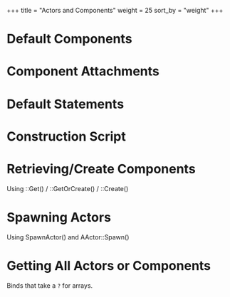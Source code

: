+++
title = "Actors and Components"
weight = 25
sort_by = "weight"
+++

# Default Components
# Component Attachments
# Default Statements
# Construction Script
# Retrieving/Create Components
Using ::Get() / ::GetOrCreate() / ::Create()
# Spawning Actors
Using SpawnActor() and AActor::Spawn()
# Getting All Actors or Components
Binds that take a `?` for arrays.
